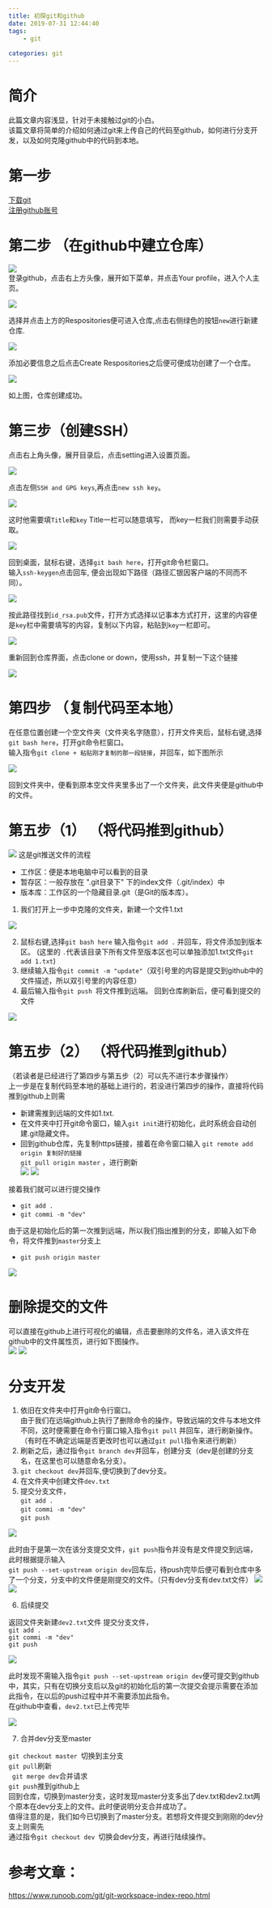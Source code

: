```yaml
---
title: 初探git和github
date: 2019-07-31 12:44:40
tags:
    - git
    
categories: git
---
```

# 简介
此篇文章内容浅显，针对于未接触过git的小白。<br/>
该篇文章将简单的介绍如何通过git来上传自己的代码至github，如何进行分支开发，以及如何克隆github中的代码到本地。
# 第一步
[下载git](https://git-scm.com/downloads)<br/>
[注册github账号](https://github.com/)
# 第二步 （在github中建立仓库）
![](https://baike.baidu.com/pic/%E5%BC%A0%E5%85%A8%E8%9B%8B/15884748/0/91ef76c6a7efce1b497e5689a151f3deb48f6518?fr=lemma&ct=single#aid=0&pic=91ef76c6a7efce1b497e5689a151f3deb48f6518)<br/>
登录github，点击右上方头像，展开如下菜单，并点击Your profile，进入个人主页。

![](../images/初探git/3.png)

选择并点击上方的Respositories便可进入仓库,点击右侧绿色的按钮`new`进行新建仓库.

![](../images/初探git/4.png)

添加必要信息之后点击Create Respositories之后便可便成功创建了一个仓库。

![](../images/初探git/5.png)

如上图，仓库创建成功。

# 第三步（创建SSH）
点击右上角头像，展开目录后，点击setting进入设置页面。

![](../images/初探git/6.png)

点击左侧`SSH and GPG keys`,再点击`new ssh key`。

![](../images/初探git/7.png)

这时他需要填`Title`和`key` Title一栏可以随意填写，
而key一栏我们则需要手动获取。

![](../images/初探git/8.png)

回到桌面，鼠标右键，选择`git bash here`，打开git命令栏窗口。<br/>
输入`ssh-keygen`点击回车,
便会出现如下路径（路径汇银因客户端的不同而不同）。

![](../images/初探git/9.png)

按此路径找到`id_rsa.pub`文件，打开方式选择以记事本方式打开，这里的内容便是`key`栏中需要填写的内容，复制以下内容，粘贴到`key`一栏即可。

![](../images/初探git/10.png)

重新回到仓库界面，点击clone or down，使用ssh，并复制一下这个链接

![](../images/初探git/11.png)


# 第四步 （复制代码至本地）
在任意位置创建一个空文件夹（文件夹名字随意），打开文件夹后，鼠标右键,选择`git bash here`，打开git命令栏窗口。<br/>
输入指令`git clone + 粘贴刚才复制的那一段链接`，并回车，如下图所示

![](../images/初探git/12.png)

回到文件夹中，便看到原本空文件夹里多出了一个文件夹，此文件夹便是github中的文件。

# 第五步（1） （将代码推到github）
![](../images/初探git/1.jpg)
这是git推送文件的流程
- 工作区：便是本地电脑中可以看到的目录
- 暂存区：一般存放在 ".git目录下" 下的index文件（.git/index）中
- 版本库：工作区的一个隐藏目录.git（是Git的版本库）。

1. 我们打开上一步中克隆的文件夹，新建一个文件1.txt

![](../images/初探git/13.png)

2. 鼠标右键,选择`git bash here`
输入指令`git add .` 并回车，将文件添加到版本区。
(这里的 ` . `代表该目录下所有文件至版本区也可以单独添加1.txt文件`git add 1.txt`)
3. 继续输入指令`git commit -m "update"`（双引号里的内容是提交到github中的文件描述，所以双引号里的内容任意）
4. 最后输入指令`git push `将文件推到远端。
回到仓库刷新后，便可看到提交的文件

![](../images/初探git/14.png)

# 第五步（2） （将代码推到github）
（若读者是已经进行了第四步与第五步（2）可以先不进行本步骤操作）<br/>
上一步是在复制代码至本地的基础上进行的，若没进行第四步的操作，直接将代码推到github上则需<br/>
- 新建需推到远端的文件如1.txt.
- 在文件夹中打开git命令窗口，输入`git init`进行初始化，此时系统会自动创建.git隐藏文件。
- 回到github仓库，先复制https链接，接着在命令窗口输入
`git remote add origin 复制好的链接` <br/>
`git pull origin master` ，进行刷新<br/>
![](../images/初探git/23.png)
![](../images/初探git/22.png)

接着我们就可以进行提交操作

- `git add .` <br/>
- `git commi -m "dev"`<br/>

由于这是初始化后的第一次推到远端，所以我们指出推到的分支，即输入如下命令，将文件推到`master`分支上
- `git push origin master`<br/>

![](../images/初探git/24.png)


# 删除提交的文件

可以直接在github上进行可视化的编辑，点击要删除的文件名，进入该文件在github中的文件属性页，进行如下图操作。<br/>
![](../images/初探git/15.png)
![](../images/初探git/16.png)


# 分支开发

1. 依旧在文件夹中打开git命令行窗口。<br/>
由于我们在远端github上执行了删除命令的操作，导致远端的文件与本地文件不同，这时便需要在命令行窗口输入指令`git pull` 并回车，进行刷新操作。<br/>
（有时在不确定远端是否更改时也可以通过`git pull`指令来进行刷新）<br/>
2. 刷新之后，通过指令`git branch dev`并回车，创建分支（dev是创建的分支名，在这里也可以随意命名分支）。
3. `git checkout dev`并回车,便切换到了dev分支。
4. 在文件夹中创建文件`dev.txt`
5. 提交分支文件，<br/>
`git add .` <br/>
`git commi -m "dev"`<br/>
`git push`<br/>

![](../images/初探git/17.png)

此时由于是第一次在该分支提交文件，`git push`指令并没有是文件提交到远端，此时根据提示输入<br/>
`git push --set-upstream origin dev`回车后，待push完毕后便可看到仓库中多了一个分支，分支中的文件便是刚提交的文件。（只有dev分支有dev.txt文件）
![](../images/初探git/18.png)
![](../images/初探git/19.png)

6. 后续提交

返回文件夹新建`dev2.txt`文件
提交分支文件，<br/>
`git add .` <br/>
`git commi -m "dev"`<br/>
`git push`<br/>

![](../images/初探git/20.png)

此时发现不需输入指令`git push --set-upstream origin dev`便可提交到github中，其实，只有在切换分支后以及git的初始化后的第一次提交会提示需要在添加此指令，在以后的push过程中并不需要添加此指令。<br/>
在github中查看，`dev2.txt`已上传完毕

![](../images/初探git/21.png)

7. 合并dev分支至master

`git checkout master `切换到主分支<br/>
`git pull`刷新<br/>
` git merge dev`合并请求<br/>
`git push`推到github上<br/>
回到仓库，切换到master分支，这时发现master分支多出了dev.txt和dev2.txt两个原本在dev分支上的文件。此时便说明分支合并成功了。<br/>
值得注意的是，我们如今已切换到了master分支。若想将文件提交到刚刚的dev分支上则需先<br/>
通过指令`git checkout dev `切换会dev分支，再进行陆续操作。

# 参考文章：
https://www.runoob.com/git/git-workspace-index-repo.html


